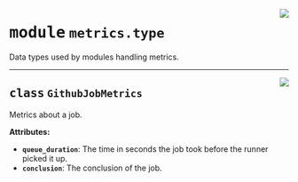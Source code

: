 <!-- markdownlint-disable -->

<a href="../src/github_runner_manager/metrics/type.py#L0"><img align="right" style="float:right;" src="https://img.shields.io/badge/-source-cccccc?style=flat-square"></a>

# <kbd>module</kbd> `metrics.type`
Data types used by modules handling metrics. 



---

<a href="../src/github_runner_manager/metrics/type.py#L14"><img align="right" style="float:right;" src="https://img.shields.io/badge/-source-cccccc?style=flat-square"></a>

## <kbd>class</kbd> `GithubJobMetrics`
Metrics about a job. 



**Attributes:**
 
 - <b>`queue_duration`</b>:  The time in seconds the job took before the runner picked it up. 
 - <b>`conclusion`</b>:  The conclusion of the job. 





